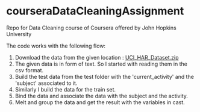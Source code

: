 # courseraDataCleaningAssignment
Repo for Data Cleaning course of Coursera offered by John Hopkins University

The code works with the following flow:

 1. Download the data from the given location : [UCI_HAR_Dataset.zip](https://d396qusza40orc.cloudfront.net/getdata/projectfiles/UCI%20HAR%20Dataset.zip)
 2. The given data is in form of text. So I started with reading them in the csv format.
 3. Build the test data from the test folder with the 'current_activity' and the 'subject' associated to it.
 4. Similarly I build the data for the train set.
 5. Bind the data and associate the data with the subject and the activity.
 6. Melt and group the data and get the result with the variables  in cast.
